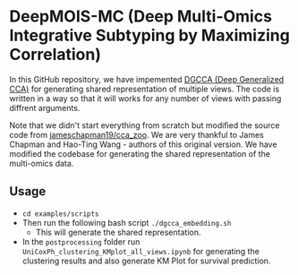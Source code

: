 # DeepMOIS-MC (Deep Multi-Omics Integrative Subtyping by Maximizing Correlation)

In this GitHub repository, we have impemented  [DGCCA (Deep Generalized CCA)](https://www.aclweb.org/anthology/W19-4301.pdf) for generating shared representation of multiple views. The code is written in a way so that it will works for any number of views with passing diffrent arguments.  

Note that we didn't start everything from scratch but modified the source code from [jameschapman19/cca_zoo](https://github.com/jameschapman19/cca_zoo). We are very thankful to James Chapman and Hao-Ting Wang - authors of this original version. We have modified the codebase for generating the shared representation of the multi-omics data. 


## Usage
* `cd examples/scripts`
* Then run the following bash script
`./dgcca_embedding.sh` 
  - This will generate the shared representation. 
* In the `postprocessing` folder run `UniCoxPh_clustering_KMplot_all_views.ipynb` for generating the clustering results and also generate KM Plot for survival prediction.  
